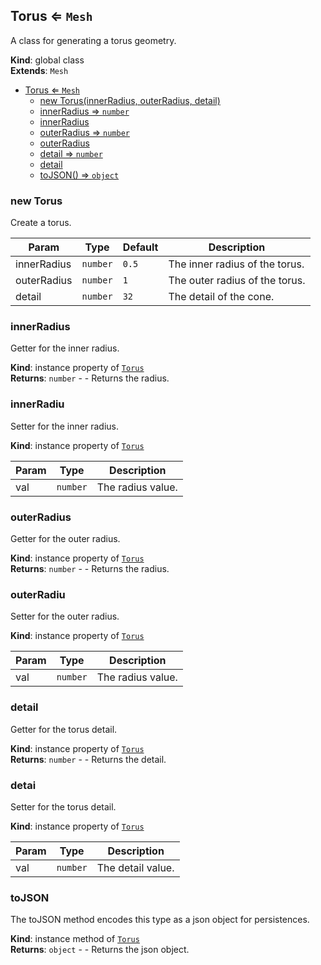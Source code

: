 <a name="Torus"></a>

## Torus ⇐ <code>Mesh</code>
A class for generating a torus geometry.

**Kind**: global class  
**Extends**: <code>Mesh</code>  

* [Torus ⇐ <code>Mesh</code>](#Torus)
    * [new Torus(innerRadius, outerRadius, detail)](#new-Torus)
    * [innerRadius ⇒ <code>number</code>](#innerRadius)
    * [innerRadius](#innerRadius)
    * [outerRadius ⇒ <code>number</code>](#outerRadius)
    * [outerRadius](#outerRadius)
    * [detail ⇒ <code>number</code>](#detail)
    * [detail](#detail)
    * [toJSON() ⇒ <code>object</code>](#toJSON)

<a name="new_Torus_new"></a>

### new Torus
Create a torus.


| Param | Type | Default | Description |
| --- | --- | --- | --- |
| innerRadius | <code>number</code> | <code>0.5</code> | The inner radius of the torus. |
| outerRadius | <code>number</code> | <code>1</code> | The outer radius of the torus. |
| detail | <code>number</code> | <code>32</code> | The detail of the cone. |

<a name="Torus+innerRadius"></a>

### innerRadius 
Getter for the inner radius.

**Kind**: instance property of [<code>Torus</code>](#Torus)  
**Returns**: <code>number</code> - - Returns the radius.  
<a name="Torus+innerRadius"></a>

### innerRadiu
Setter for the inner radius.

**Kind**: instance property of [<code>Torus</code>](#Torus)  

| Param | Type | Description |
| --- | --- | --- |
| val | <code>number</code> | The radius value. |

<a name="Torus+outerRadius"></a>

### outerRadius 
Getter for the outer radius.

**Kind**: instance property of [<code>Torus</code>](#Torus)  
**Returns**: <code>number</code> - - Returns the radius.  
<a name="Torus+outerRadius"></a>

### outerRadiu
Setter for the outer radius.

**Kind**: instance property of [<code>Torus</code>](#Torus)  

| Param | Type | Description |
| --- | --- | --- |
| val | <code>number</code> | The radius value. |

<a name="Torus+detail"></a>

### detail 
Getter for the torus detail.

**Kind**: instance property of [<code>Torus</code>](#Torus)  
**Returns**: <code>number</code> - - Returns the detail.  
<a name="Torus+detail"></a>

### detai
Setter for the torus detail.

**Kind**: instance property of [<code>Torus</code>](#Torus)  

| Param | Type | Description |
| --- | --- | --- |
| val | <code>number</code> | The detail value. |

<a name="Torus+toJSON"></a>

### toJSON
The toJSON method encodes this type as a json object for persistences.

**Kind**: instance method of [<code>Torus</code>](#Torus)  
**Returns**: <code>object</code> - - Returns the json object.  
